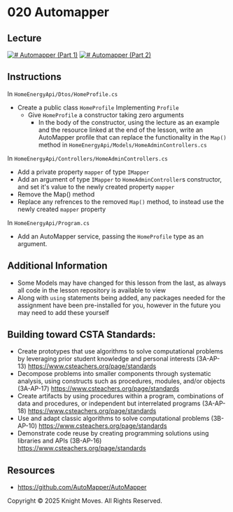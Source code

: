 # 020 Automapper

## Lecture

[![# Automapper (Part 1)](https://img.youtube.com/vi/LUOpye2AxVk/0.jpg)](https://www.youtube.com/watch?v=LUOpye2AxVk)
[![# Automapper (Part 2)](https://img.youtube.com/vi/qwR-L7Eh4Gs/0.jpg)](https://www.youtube.com/watch?v=qwR-L7Eh4Gs)

## Instructions

In `HomeEnergyApi/Dtos/HomeProfile.cs`
- Create a public class `HomeProfile` Implementing `Profile`
    - Give `HomeProfile` a constructor taking zero arguments
        - In the body of the constructor, using the lecture as an example and the resource linked at the end of the lesson, write an AutoMapper profile that can replace the functionality in the `Map()` method in `HomeEnergyApi/Models/HomeAdminControllers.cs`

In `HomeEnergyApi/Controllers/HomeAdminControllers.cs`
- Add a private property `mapper` of type `IMapper`
- Add an argument of type `IMapper` to `HomeAdminController`s constructor, and set it's value to the newly created property `mapper`
- Remove the Map() method
- Replace any refrences to the removed `Map()` method, to instead use the newly created `mapper` property

In `HomeEnergyApi/Program.cs`
- Add an AutoMapper service, passing the `HomeProfile` type as an argument.
    
## Additional Information
- Some Models may have changed for this lesson from the last, as always all code in the lesson repository is available to view
- Along with `using` statements being added, any packages needed for the assignment have been pre-installed for you, however in the future you may need to add these yourself

## Building toward CSTA Standards:
- Create prototypes that use algorithms to solve computational problems by leveraging prior student knowledge and personal interests (3A-AP-13) https://www.csteachers.org/page/standards
- Decompose problems into smaller components through systematic analysis, using constructs such as procedures, modules, and/or objects (3A-AP-17) https://www.csteachers.org/page/standards
- Create artifacts by using procedures within a program, combinations of data and procedures, or independent but interrelated programs (3A-AP-18) https://www.csteachers.org/page/standards
- Use and adapt classic algorithms to solve computational problems (3B-AP-10) https://www.csteachers.org/page/standards
- Demonstrate code reuse by creating programming solutions using libraries and APIs (3B-AP-16) https://www.csteachers.org/page/standards

## Resources
- https://github.com/AutoMapper/AutoMapper

Copyright &copy; 2025 Knight Moves. All Rights Reserved.
